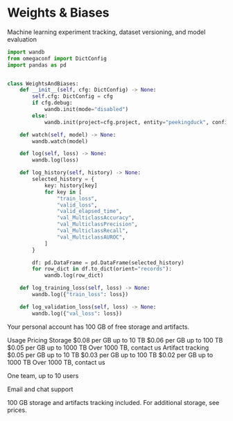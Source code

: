 # Weights & Biases

Machine learning experiment tracking, dataset versioning, and model evaluation

```python
import wandb
from omegaconf import DictConfig
import pandas as pd


class WeightsAndBiases:
    def __init__(self, cfg: DictConfig) -> None:
        self.cfg: DictConfig = cfg
        if cfg.debug:
            wandb.init(mode="disabled")
        else:
            wandb.init(project=cfg.project, entity="peekingduck", config=cfg)

    def watch(self, model) -> None:
        wandb.watch(model)

    def log(self, loss) -> None:
        wandb.log(loss)

    def log_history(self, history) -> None:
        selected_history = {
            key: history[key]
            for key in [
                "train_loss",
                "valid_loss",
                "valid_elapsed_time",
                "val_MulticlassAccuracy",
                "val_MulticlassPrecision",
                "val_MulticlassRecall",
                "val_MulticlassAUROC",
            ]
        }

        df: pd.DataFrame = pd.DataFrame(selected_history)
        for row_dict in df.to_dict(orient="records"):
            wandb.log(row_dict)

    def log_training_loss(self, loss) -> None:
        wandb.log({"train_loss": loss})

    def log_validation_loss(self, loss) -> None:
        wandb.log({"val_loss": loss})
```

Your personal account has 100 GB of free storage and artifacts.

Usage Pricing
Storage
$0.08 per GB up to 10 TB
$0.06 per GB up to 100 TB
$0.05 per GB up to 1000 TB
Over 1000 TB, contact us
Artifact tracking
$0.05 per GB up to 10 TB
$0.03 per GB up to 100 TB
$0.02 per GB up to 1000 TB
Over 1000 TB, contact us

One team, up to 10 users

Email and chat support

100 GB storage and artifacts tracking included. For additional storage, see prices.
